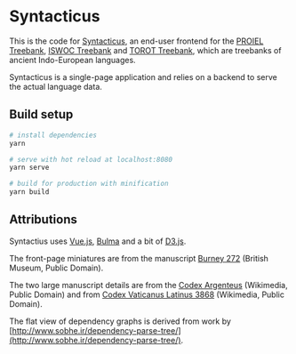 # Syntacticus

This is the code for [Syntacticus](http://syntacticus.org), an end-user frontend for the [PROIEL Treebank](http://dev.syntacticus.org/proiel.html), [ISWOC Treebank](http://dev.syntacticus.org/iswoc.html) and [TOROT Treebank](https://torottreebank.github.io/), which are treebanks of ancient Indo-European languages.

Syntacticus is a single-page application and relies on a backend to serve the actual language data.

## Build setup

``` bash
# install dependencies
yarn

# serve with hot reload at localhost:8080
yarn serve

# build for production with minification
yarn build
```

## Attributions

Syntactius uses [Vue.js](http://vuejs.org/), [Bulma](http://bulma.io/) and a bit of [D3.js](https://d3js.org/).

The front-page miniatures are from the manuscript [Burney 272](http://www.bl.uk/catalogues/illuminatedmanuscripts/record.asp?MSID=1498&CollID=18&NStart=272) (British Museum, Public Domain).

The two large manuscript details are from the [Codex Argenteus](https://commons.wikimedia.org/wiki/File:Wulfila_bibel.jpg) (Wikimedia, Public Domain) and from [Codex Vaticanus Latinus 3868](https://commons.wikimedia.org/wiki/File:Terence_Andria_1.1_Vat3868f4v.jpg) (Wikimedia, Public Domain).

The flat view of dependency graphs is derived from work by [http://www.sobhe.ir/dependency-parse-tree/](http://www.sobhe.ir/dependency-parse-tree/).
